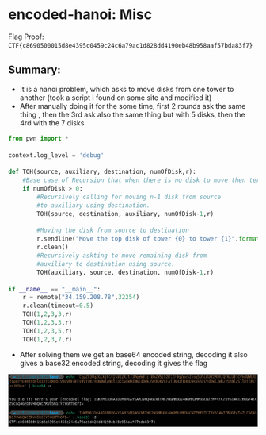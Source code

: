 # encoded-hanoi: Misc

Flag Proof: `CTF{c8690500015d8e4395c0459c24c6a79ac1d828dd4190eb48b958aaf57bda83f7}`

## Summary:

- It is a hanoi problem, which asks to move disks from one tower to another (took a script i found on some site and modified it)
- After manually doing it for the some time, first 2 rounds ask the same thing , then the 3rd ask also the same thing but with 5 disks, then the 4rd with the 7 disks

```python
from pwn import *

context.log_level = 'debug'

def TOH(source, auxiliary, destination, numOfDisk,r):
    #Base case of Recursion that when there is no disk to move then terminate the call.
    if numOfDisk > 0:
        #Recursively calling for moving n-1 disk from source
        #to auxiliary using destination. 
        TOH(source, destination, auxiliary, numOfDisk-1,r)

        #Moving the disk from source to destination
        r.sendline("Move the top disk of tower {0} to tower {1}".format(source, destination, auxiliary).encode())
        r.clean()
        #Recursively askting to move remaining disk from 
        #auxiliary to destination using source.
        TOH(auxiliary, source, destination, numOfDisk-1,r)

if __name__ == "__main__":
    r = remote("34.159.208.78",32254)
    r.clean(timeout=0.5)
    TOH(1,2,3,3,r)
    TOH(1,2,3,3,r)
    TOH(1,2,3,5,r)
    TOH(1,2,3,7,r)
```

- After solving them we get an base64 encoded string, decoding it also gives a base32 encoded string, decoding it gives the flag

![Untitled](encoded-hanoi%20Misc%20722ec05b98404c0bad35c3468ba28dbc/Untitled.png)